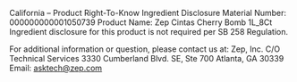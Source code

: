  
 
 
California – Product Right-To-Know Ingredient Disclosure 
Material Number: 000000000001050739 
Product Name: Zep Cintas Cherry Bomb 1L_8Ct 
Ingredient disclosure for this product is not required per SB 258 Regulation. 
 
For additional information or question, please contact us at: 
Zep, Inc. 
C/O Technical Services 
3330 Cumberland Blvd. SE, Ste 700 
Atlanta, GA 30339 
Email: asktech@zep.com 
 
 
 
 
